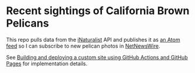 # Recent sightings of California Brown Pelicans

This repo pulls data from the [iNaturalist](https://www.inaturalist.org/) API and publishes it as [an Atom feed](https://simonw.github.io/recent-california-brown-pelicans/atom.xml) so I can subscribe to new pelican photos in [NetNewsWire](https://netnewswire.com/).

See [Building and deploying a custom site using GitHub Actions and GitHub Pages](https://til.simonwillison.net/github-actions/github-pages) for implementation details.
